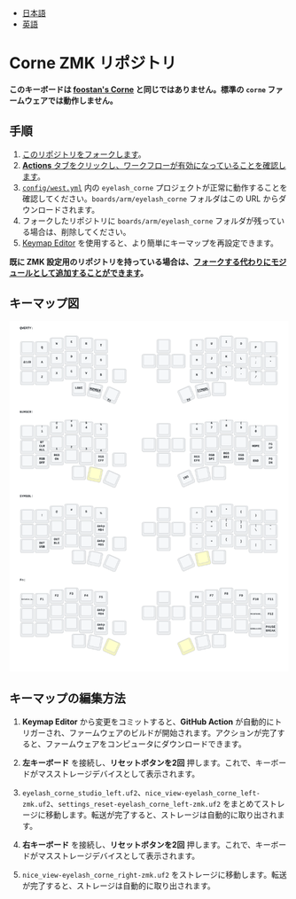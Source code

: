 - [日本語](README_JP.md)
- [英語](README.md)

# Corne ZMK リポジトリ

**このキーボードは [foostan's Corne](https://github.com/foostan/crkbd) と同じではありません。標準の `corne` ファームウェアでは動作しません。**

## 手順

1. [このリポジトリをフォークします](https://docs.github.com/en/get-started/quickstart/fork-a-repo#forking-a-repository)。
2. [**Actions** タブをクリックし、ワークフローが有効になっていることを確認します](https://docs.github.com/en/actions/managing-workflow-runs-and-deployments/managing-workflow-runs/disabling-and-enabling-a-workflow#enabling-a-workflow)。
3. [`config/west.yml`](config/west.yml) 内の `eyelash_corne` プロジェクトが正常に動作することを確認してください。`boards/arm/eyelash_corne` フォルダはこの URL からダウンロードされます。
4. フォークしたリポジトリに `boards/arm/eyelash_corne` フォルダが残っている場合は、削除してください。
5. [Keymap Editor](https://nickcoutsos.github.io/keymap-editor/) を使用すると、より簡単にキーマップを再設定できます。

**既に ZMK 設定用のリポジトリを持っている場合は、[フォークする代わりにモジュールとして追加することができます](https://zmk.dev/docs/features/modules#building-with-modules)。**

## キーマップ図

![config/eyelash_corne.keymap の図](keymap-drawer/eyelash_corne.svg "generated by @caksoylar's Keymap Drawer")

## キーマップの編集方法

1. **Keymap Editor** から変更をコミットすると、**GitHub Action** が自動的にトリガーされ、ファームウェアのビルドが開始されます。アクションが完了すると、ファームウェアをコンピュータにダウンロードできます。

2. **左キーボード** を接続し、**リセットボタンを2回** 押します。これで、キーボードがマスストレージデバイスとして表示されます。

3. `eyelash_corne_studio_left.uf2`、`nice_view-eyelash_corne_left-zmk.uf2`、`settings_reset-eyelash_corne_left-zmk.uf2` をまとめてストレージに移動します。転送が完了すると、ストレージは自動的に取り出されます。

4. **右キーボード** を接続し、**リセットボタンを2回** 押します。これで、キーボードがマスストレージデバイスとして表示されます。

5. `nice_view-eyelash_corne_right-zmk.uf2` をストレージに移動します。転送が完了すると、ストレージは自動的に取り出されます。
